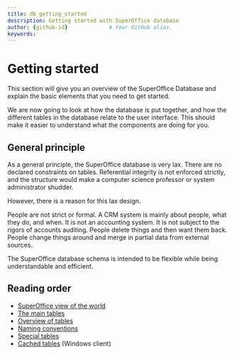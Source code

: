 ```yaml
---
title: db_getting_started       
description: Getting started with SuperOffice database
author: {github-id}             # Your GitHub alias.
keywords:
---
```


# Getting started

This section will give you an overview of the SuperOffice Database and explain the basic elements that you need to get started.

We are now going to look at how the database is put together, and how the different tables in the database relate to the user interface. This should make it easier to understand what the components are doing for you.

## General principle

As a general principle, the SuperOffice database is very lax. There are no declared constraints on tables. Referential integrity is not enforced strictly, and the structure would make a computer science professor or system administrator shudder.

However, there is a reason for this lax design.

People are not strict or formal. A CRM system is mainly about people, what they do, and when. It is not an accounting system. It is not subject to the rigors of accounts auditing. People delete things and then want them back. People change things around and merge in partial data from external sources.

The SuperOffice database schema is intended to be flexible while being understandable and efficient.

## Reading order

* [SuperOffice view of the world][1]
* [The main tables][2]
* [Overview of tables][3]
* [Naming conventions][4]
* [Special tables][5]
* [Cached tables][6] (Windows client)

<!-- Referenced links -->
[1]: so-view-of-the-world.md
[2]: main-tables.md
[3]: overview.md
[4]: naming-conventions.md
[5]: special-tables.md
[6]: cached-tables.md

